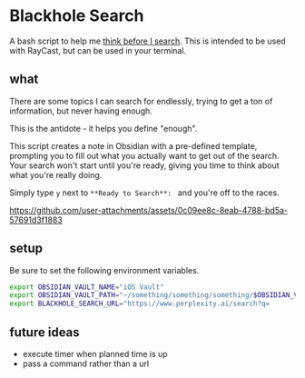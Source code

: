 # Blackhole Search

A bash script to help me [think before I search](https://mattlemmone.com/notes/before-you-search/). This is intended to be used with RayCast, but can be used in your terminal.

## what

There are some topics I can search for endlessly, trying to get a ton of information, but never having enough.

This is the antidote - it helps you define "enough".

This script creates a note in Obsidian with a pre-defined template, prompting you to fill out what you actually want to get out of the search.
Your search won't start until you're ready, giving you time to think about what you're really doing.

Simply type `y` next to `**Ready to Search**: ` and you're off to the races.

https://github.com/user-attachments/assets/0c09ee8c-8eab-4788-bd5a-57691d3f1883

## setup

Be sure to set the following environment variables.

```bash
export OBSIDIAN_VAULT_NAME="iOS Vault"
export OBSIDIAN_VAULT_PATH="~/something/something/something/$OBSIDIAN_VAULT_NAME"
export BLACKHOLE_SEARCH_URL="https://www.perplexity.ai/search?q=
```

## future ideas

- execute timer when planned time is up
- pass a command rather than a url
